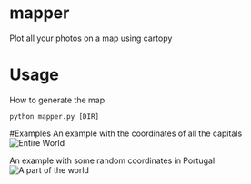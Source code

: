 # mapper
Plot all your photos on a map using cartopy

# Usage
How to generate the map
```
python mapper.py [DIR]
```

#Examples
An example with the coordinates of all the capitals
![Entire World](https://octodex.github.com/images/yaktocat.png)

An example with some random coordinates in Portugal
![A part of the world](https://octodex.github.com/images/yaktocat.png)

